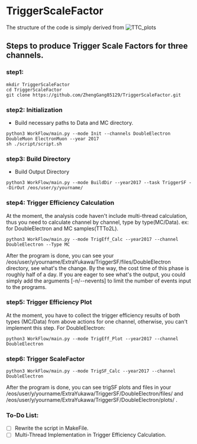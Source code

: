 # TriggerScaleFactor

The structure of the code is simply derived from ![TTC_plots](https://github.com/menglu21/TTC_plots.git)

## Steps to produce Trigger Scale Factors for three channels.

### step1: 
```
mkdir TriggerScaleFactor
cd TriggerScaleFactor
git clone https://github.com/ZhengGang85129/TriggerScaleFactor.git
```

### step2: Initialization

- Build necessary paths to Data and MC directory.
```
python3 WorkFlow/main.py --mode Init --channels DoubleElectron DoubleMuon ElectronMuon --year 2017
sh ./script/script.sh
```
### step3: Build Directory

- Build Output Directory
```
python3 WorkFlow/main.py --mode BuildDir --year2017 --task TriggerSF --DirOut /eos/user/y/yourname/
```
### step4: Trigger Efficiency Calculation

At the moment, the analysis code haven't include multi-thread calculation, thus you need to calculate channel by channel, type by type(MC/Data).
ex: for DoubleElectron and MC samples(TTTo2L).
```
python3 WorkFlow/main.py --mode TrigEff_Calc --year2017 --channel DoubleElectron --Type MC
```
After the program is done, you can see your /eos/user/y/yourname/ExtraYukawa/TriggerSF/files/DoubleElectron directory, see what's the change.
By the way, the cost time of this phase is roughly half of a day. If you are eager to see what's the output, you could simply add the arguments [-n/--nevents]
 to limit the number of events input to the programs. 

### step5: Trigger Efficiency Plot

At the moment, you have to collect the trigger efficiency results of both types (MC/Data) from above actions for one channel, otherwise, you can't implement this step.
For DoubleElectron:

```
python3 WorkFlow/main.py --mode TrigEff_Plot --year2017 --channel DoubleElectron
```

### step6: Trigger ScaleFactor 

```
python3 WorkFlow/main.py --mode TrigSF_Calc --year2017 --channel DoubleElectron
```

After the program is done, you can see trigSF plots and files in your /eos/user/y/yourname/ExtraYukawa/TriggerSF/DoubleElectron/files/ and /eos/user/y/yourname/ExtraYukawa/TriggerSF/DoubleElectron/plots/ .

### To-Do List:
- [ ] Rewrite the script in MakeFile.
- [ ] Multi-Thread Implementation in Trigger Efficiency Calculation.
